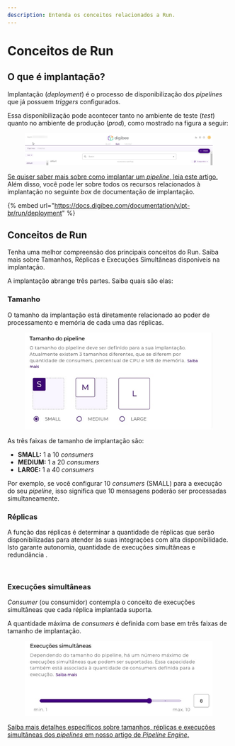 ```yaml
---
description: Entenda os conceitos relacionados a Run.
---
```


# Conceitos de Run

## **O que é implantação?** <a href="#h_cd9a478525" id="h_cd9a478525"></a>

Implantação (_deployment_) é o processo de disponibilização dos _pipelines_ que já possuem _triggers_ configurados.

Essa disponibilização pode acontecer tanto no ambiente de teste (_test_) quanto no ambiente de produção (_prod_), como mostrado na figura a seguir:

<figure><img src="../.gitbook/assets/01 - Pagina principal - port2.jpg" alt=""><figcaption></figcaption></figure>

[Se quiser saber mais sobre como implantar um _pipeline_, leia este artigo.](https://docs.digibee.com/documentation/v/pt-br/run/deployment/deployments) Além disso, você pode ler sobre todos os recursos relacionados à implantação no seguinte _box_ de documentação de implantação.

{% embed url="https://docs.digibee.com/documentation/v/pt-br/run/deployment" %}

## Conceitos de Run <a href="#h_f2ce24e96f" id="h_f2ce24e96f"></a>

Tenha uma melhor compreensão dos principais conceitos do Run. Saiba mais sobre Tamanhos, Réplicas e Execuções Simultâneas disponíveis na implantação.

A implantação abrange três partes. Saiba quais são elas:

### **Tamanho**

O tamanho da implantação está diretamente relacionado ao poder de processamento e memória de cada uma das réplicas.

<figure><img src="../.gitbook/assets/Tamanho.jpg" alt=""><figcaption></figcaption></figure>

As três faixas de tamanho de implantação são:

* **SMALL:** 1 a 10 _consumers_
* **MEDIUM:** 1 a 20 _consumers_
* **LARGE:** 1 a 40 _consumers_

Por exemplo, se você configurar 10 _consumers_ (SMALL) para a execução do seu _pipeline_, isso significa que 10 mensagens poderão ser processadas simultaneamente.

### **Réplicas**

A função das réplicas é determinar a quantidade de réplicas que serão disponibilizadas para atender às suas integrações com alta disponibilidade. Isto garante autonomia, quantidade de execuções simultâneas e redundância .

<figure><img src="../.gitbook/assets/Réplicas - port.jpg" alt=""><figcaption></figcaption></figure>

### Execuções simultâneas

_Consumer_ (ou consumidor) contempla o conceito de execuções simultâneas que cada réplica implantada suporta.

A quantidade máxima de _consumers_ é definida com base em três faixas de tamanho de implantação.

<figure><img src="../.gitbook/assets/Execucoes simul.jpg" alt=""><figcaption></figcaption></figure>

[Saiba mais detalhes específicos sobre tamanhos, réplicas e execuções simultâneas dos _pipelines_ em nosso artigo de _Pipeline Engine_.](https://docs.digibee.com/documentation/v/pt-br/plataforma/pipeline-engine#tamanhos-de-pipeline)

